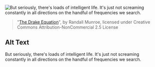 ![But seriously, there's loads of intelligent life.  It's just not screaming constantly in all directions on the handful of frequencies we search.](https://imgs.xkcd.com/comics/the_drake_equation.png)
> "[The Drake Equation](https://xkcd.com/384/)", by Randall Munroe, licensed under Creative Commons Attribution-NonCommercial 2.5 License

## Alt Text
But seriously, there's loads of intelligent life.  It's just not screaming constantly in all directions on the handful of frequencies we search.
